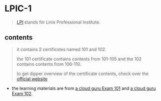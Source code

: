 # LPIC-1

> [LPI](https://www.lpi.org/) stands for Linix Professional Institute.

## contents

> it contains 2 certificstes named 101 and 102.
>
> the 101 certificate contains contents from 101-105 and the 102 contains contents from 106-110.
>
> to get dipper overview of the certificate contents, check over the [official website](https://www.lpi.org/our-certifications/lpic-1-overview)

- the learning materials are from [a cloud guru Exam 101](https://acloudguru.com/course/lpic-1-system-administrator-exam-101-v5-objectives) and [a cloud guru Exam 102](https://acloudguru.com/course/lpic-1-system-administrator-exam-102-v5-objectives).
